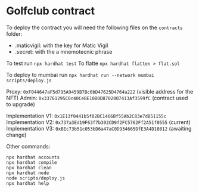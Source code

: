 # Golfclub contract

To deploy the contract you will need the following files on the `contracts` folder:
- .maticvigil: with the key for Matic Vigil
- .secret: with the a mnemotecnic phrase

To test run `npx hardhat test`
To flatte `npx hardhat flatten > flat.sol`

To deploy to mumbai run `npx hardhat run --network mumbai scripts/deploy.js`

Proxy: `0xF044647aF5d795A9459B7Bc0bD47625D4764a222` (visible address for the NFT)
Admin: `0x33761295C0c40CeBE10B0D8702807413Af3599fC` (contract used to upgrade)

Implementation V1: `0x1E13f0441b5f82BC1466Bf55Ab2C83e7dB51155c`
Implementation V2: `0x737a3Ed19F63f7b302CD9f2FC5762Ff2A51f0555` (current)
Implementation V3: `0xBEc73b51c053bD6a47aC0D934665DfE3A4D10812` (awaiting change)



Other commands:

```shell
npx hardhat accounts
npx hardhat compile
npx hardhat clean
npx hardhat node
node scripts/deploy.js
npx hardhat help
```
